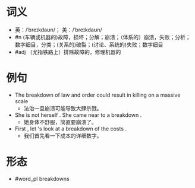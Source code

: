 # 词义
- 英：/ˈbreɪkdaʊn/； 美：/ˈbreɪkdaʊn/
- #n (车辆或机器的)故障，损坏；分解；崩溃；（体系的）崩溃，失败；分析；数字细目，分类；(关系的)破裂；(讨论、系统的)失败；数字细目
- #adj （尤指铁路上）排除故障的，修理机器的
# 例句
- The breakdown of law and order could result in killing on a massive scale
	- 法治一旦崩溃可能导致大肆杀戮。
- She is not herself . She came near to a breakdown .
	- 她身体不舒服，简直要崩溃了。
- First , let 's look at a breakdown of the costs .
	- 我们首先看一下成本的详细数字。
# 形态
- #word_pl breakdowns
